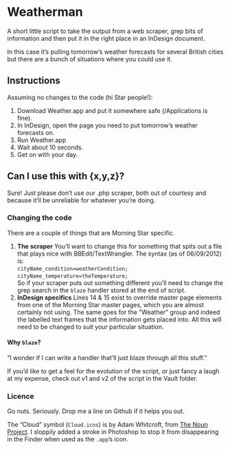 # Weatherman

A short little script to take the output from a web scraper, grep bits of information and then put it in the right place in an InDesign document.

In this case it’s pulling tomorrow’s weather forecasts for several British cities but there are a bunch of situations where you could use it.

## Instructions
Assuming no changes to the code (hi Star people!):

1. Download Weather.app and put it somewhere safe (/Applications is fine).
2. In InDesign, open the page you need to put tomorrow’s weather forecasts on.
3. Run Weather.app
4. Wait about 10 seconds.
5. Get on with your day.

## Can I use this with {x,y,z}?
Sure! Just please don’t use our .php scraper, both out of courtesy and because it’ll be unreliable for whatever you’re doing.

### Changing the code
There are a couple of things that are Morning Star specific.

1. **The scraper**
You’ll want to change this for something that spits out a file that plays nice with BBEdit/TextWrangler. The syntax (as of 06/09/2012) is:  
	`cityName_condition=weatherCondition; `  
	`cityName_temperature=theTemperature; `  
So if your scraper puts out something different you’ll need to change the grep search in the `blaze` handler stored at the end of script.
2. **InDesign specifics**
Lines 14 & 15 exist to override master page elements from one of the Morning Star master pages, which you are almost certainly not using. The same goes for the "Weather" group and indeed the labelled text frames that the information gets placed into. All this will need to be changed to suit your particular situation.

#### Why `blaze`?
“I wonder if I can write a handler that’ll just blaze through all this stuff.”

If you’d like to get a feel for the evolution of the script, or just fancy a laugh at my expense, check out v1 and v2 of the script in the Vault folder.

### Licence
Go nuts. Seriously. Drop me a line on Github if it helps you out.

The “Cloud” symbol (`Cloud.icns`) is by Adam Whitcroft, from [The Noun Project](http://thenounproject.com). I sloppily added a stroke in Photoshop to stop it from disappearing in the Finder when used as the `.app`’s icon.